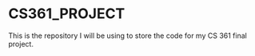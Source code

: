 # CS361_PROJECT
This is the repository I will be using to store the code for my CS 361 final project.
